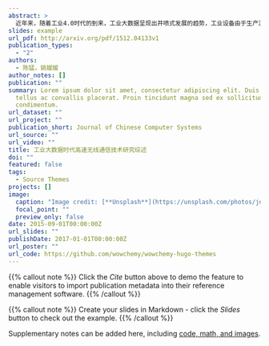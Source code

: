 ```yaml
---
abstract: >
  近年来，随着工业4.0时代的到来，工业大数据呈现出井喷式发展的趋势，工业设备由于生产流程复杂、传感器数量众多且取样频率快，在短时间内容易造成大量的数据堆积，这就对无线通信的传输速率提出了更高的要求.在工业大数据时代，高速传输将会是工业大数据得以进一步发展的重要前提和基础，高速无线通信技术必须在快速传输大量的工业数据的同时保证其能灵活适应数据量的巨大变化.从无线通信技术的传输速率出发，文中重点分析和讨论了传输速率最快的Wi-Fi技术、5G技术及最新出现的5G与Wi-Fi融合组网技术的发展历程及研究现状，最后总结和展望了工业大数据时代高速无线通信技术的发展趋势和研究方向.
slides: example
url_pdf: http://arxiv.org/pdf/1512.04133v1
publication_types:
  - "2"
authors:
  - 陈猛，姚媛媛
author_notes: []
publication: ""
summary: Lorem ipsum dolor sit amet, consectetur adipiscing elit. Duis posuere
  tellus ac convallis placerat. Proin tincidunt magna sed ex sollicitudin
  condimentum.
url_dataset: ""
url_project: ""
publication_short: Journal of Chinese Computer Systems
url_source: ""
url_video: ""
title: 工业大数据时代高速无线通信技术研究综述
doi: ""
featured: false
tags:
  - Source Themes
projects: []
image:
  caption: "Image credit: [**Unsplash**](https://unsplash.com/photos/jdD8gXaTZsc)"
  focal_point: ""
  preview_only: false
date: 2015-09-01T00:00:00Z
url_slides: ""
publishDate: 2017-01-01T00:00:00Z
url_poster: ""
url_code: https://github.com/wowchemy/wowchemy-hugo-themes
---
```


{{% callout note %}}
Click the *Cite* button above to demo the feature to enable visitors to import publication metadata into their reference management software.
{{% /callout %}}

{{% callout note %}}
Create your slides in Markdown - click the *Slides* button to check out the example.
{{% /callout %}}

Supplementary notes can be added here, including [code, math, and images](https://wowchemy.com/docs/writing-markdown-latex/).
